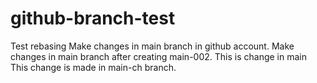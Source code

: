 # github-branch-test
Test rebasing
Make changes in main branch in github account.
Make changes in main branch after creating main-002. This is change in main 
This change is made in main-ch branch.
